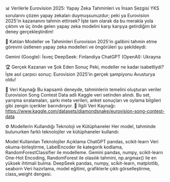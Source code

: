 📊 Verilerle Eurovision 2025: Yapay Zeka Tahminleri vs İnsan Sezgisi
YKS sorularını çözen yapay zekaları duymuşsunuzdur; peki ya Eurovision 2025'in kazananını tahmin ettirsek? İşte tam olarak da bu merakla yola çıktım ve üç önde gelen yapay zeka modelini karşı karşıya getirdiğim bir deney gerçekleştirdim!

🎤 Katılan Modeller ve Tahminleri
Eurovision 2025'in galibini tahmin etme görevini üstlenen yapay zeka modelleri ve öngörüleri şu şekildeydi:

Gemini (Google): İsveç
DeepSeek: Finlandiya
ChatGPT (OpenAI): Ukrayna

🏆 Gerçek Kazanan ve Şok Eden Sonuç
Peki, modeller ne kadar isabetliydi? İşte asıl çarpıcı sonuç:
Eurovision 2025'in gerçek şampiyonu Avusturya oldu!

📂 Veri Kaynağı
Bu kapsamlı deneyde, tahminlerin temelini oluşturan veriler Eurovision Song Contest Data adlı Kaggle veri setinden alındı. Bu set, yarışma sıralamaları, şarkı meta verileri, anket sonuçları ve oylama bilgileri gibi zengin içerikler barındırıyor.
🔗 İlgili Veri Kaynağı: https://www.kaggle.com/datasets/diamondsnake/eurovision-song-contest-data

⚙️ Modellerin Kullandığı Teknoloji ve Kütüphaneler
Her model, tahminde bulunurken farklı teknolojiler ve kütüphaneler kullandı:

 Model	           Kullanılan Teknolojiler                                                                            	Açıklama
ChatGPT	         pandas, scikit-learn	                                      Veri okuma-birleştirme, LabelEncoder ile kategorik kodlama, RandomForestClassifier ile modelleme.
Gemini	         pandas, numpy, scikit-learn                    	          One-Hot Encoding, RandomForest ile olasılık tahmini, np.argmax() ile en yüksek ihtimali bulma.
DeepSeek	       pandas, numpy, scikit-learn, matplotlib, seaborn          	Veri hazırlama, model eğitimi, grafiklerle çıktı görselleştirme, class_weight dengesi.

